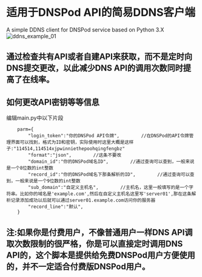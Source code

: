 # 适用于DNSPod API的简易DDNS客户端
A simple DDNS client for DNSPod service based on Python 3.X
![ddns_example_01](https://user-images.githubusercontent.com/110202952/186743035-5257c06f-03ea-453e-9fed-5608509d3330.jpg)

## 通过检查共有API或者自建API来获取，而不是定时向DNS提交更改，以此减少DNS API的调用次数同时提高了在线率。

## 如何更改API密钥等等信息

编辑main.py中以下片段

```
    parm={
        "login_token":"你的DNSPod API令牌",        //在DNSPod的API令牌管理界面可以找到，格式为ID和密钥，实际使用时这里大概是这样子:"114514,114514xjpwinniethepoohqingfengbz"
        "format":"json",        //这条不要改
        "domain_id":"你的DNSPod域名ID",        //通过查询可以查到，一般来说是一个8位数的int整数
        "record_id":"你的DNSPod域名下那条解析的ID",        //通过查询可以查到，一般来说是一个9位数的int整数
        "sub_domain":"自定义主机名",        //主机名，这里一般填写的是一个字符串。比如你的域名是'example.com',然后在自定义主机名这里写'server01',那在这条解析记录添加成功以后就可以通过server01.example.com访问你的服务器
        "record_line":"默认",
    }
```

## 注:如果你是付费用户，不像普通用户一样DNS API调取次数限制的很严格，你是可以直接定时调用DNS API的，这个脚本是提供给免费DNSPod用户方便使用的，并不一定适合付费版DNSPod用户。
